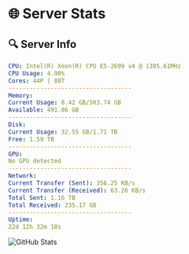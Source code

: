 # 🌐 Server Stats
## 🔍 Server Info
```yaml
CPU: Intel(R) Xeon(R) CPU E5-2699 v4 @ 1305.61MHz
CPU Usage: 4.90%
Cores: 44P | 88T
-----------------------------------
Memory:
Current Usage: 8.42 GB/503.74 GB
Available: 491.86 GB
-----------------------------------
Disk:
Current Usage: 32.55 GB/1.71 TB
Free: 1.59 TB
-----------------------------------
GPU:
No GPU detected
-----------------------------------
Network:
Current Transfer (Sent): 356.25 KB/s
Current Transfer (Received): 63.26 KB/s
Total Sent: 1.16 TB
Total Received: 235.17 GB
-----------------------------------
Uptime:
22d 12h 32m 18s
```
![GitHub Stats](https://img.shields.io/badge/Updated-2025-05-12_05:41:06-blue)